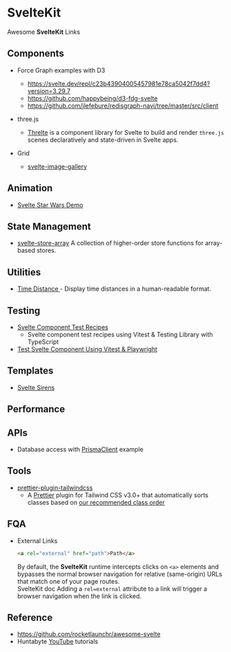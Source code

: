 # SvelteKit

Awesome **SvelteKit** Links

## Components

- Force Graph examples with D3

  - <https://svelte.dev/repl/c23b43904005457981e78ca5042f7dd4?version=3.29.7>
  - <https://github.com/happybeing/d3-fdg-svelte>
  - <https://github.com/jlefebure/redisgraph-navi/tree/master/src/client>

- three.js

  - [Threlte](https://threlte.xyz/) is a component library for Svelte to build and render `three.js` scenes declaratively and state-driven in Svelte apps.

- Grid
  - [svelte-image-gallery](https://github.com/berkinakkaya/svelte-image-gallery)

## Animation

- [Svelte Star Wars Demo](https://github.com/geoffrich/star-wars-demo-svelte)

## State Management

- [svelte-store-array](https://github.com/accuser/svelte-store-array) A collection of higher-order store functions for
  array-based stores.

## Utilities

- [Time Distance ](https://github.com/joshnuss/svelte-time-distance) - Display time distances in a human-readable format.

## Testing

- [Svelte Component Test Recipes](https://github.com/davipon/svelte-component-test-recipes)
  - Svelte component test recipes using Vitest & Testing Library with TypeScript
- [Test Svelte Component Using Vitest & Playwright](https://davipon.hashnode.dev/test-svelte-component-using-vitest-playwright)

## Templates

- [Svelte Sirens](https://github.com/Svelte-Sirens/svelte-sirens)

## Performance

## APIs

- Database access with [PrismaClient](https://github.com/joshnuss/sky-cart/blob/main/src/lib/services/db.js) example

## Tools

- [prettier-plugin-tailwindcss](https://github.com/tailwindlabs/prettier-plugin-tailwindcss)
  - A [Prettier](https://prettier.io/) plugin for Tailwind CSS v3.0+ that automatically sorts classes based
    on [our recommended class order](https://tailwindcss.com/blog/automatic-class-sorting-with-prettier#how-classes-are-sorted)

## FQA

- External Links

  ```html
  <a rel="external" href="path">Path</a>
  ```

  By default, the **SvelteKit** runtime intercepts clicks on `<a>` elements and bypasses the normal browser navigation
  for relative (same-origin) URLs that match one of your page routes.  
   SvelteKit doc Adding a `rel=external` attribute to a link will trigger a browser navigation when the link is clicked.

## Reference

- <https://github.com/rocketlaunchr/awesome-svelte>
- Huntabyte [YouTube](https://www.youtube.com/c/Huntabyte>) tutorials 

